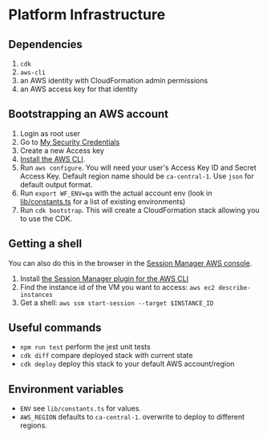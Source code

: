 # Platform Infrastructure

## Dependencies

1. `cdk`
2. `aws-cli`
4. an AWS identity with CloudFormation admin permissions
5. an AWS access key for that identity

## Bootstrapping an AWS account

1. Login as root user
1. Go to [My Security Credentials](https://console.aws.amazon.com/iam/home#/security_credentials)
1. Create a new Access key
1. [Install the AWS CLI](https://docs.aws.amazon.com/cli/latest/userguide/install-cliv2.html).
1. Run `aws configure`. You will need your user's Access Key ID and Secret Access Key. Default region name should be `ca-central-1`. Use `json` for default output format.
1. Run `export WF_ENV=qa` with the actual account env (look in [lib/constants.ts](lib/constants.ts) for a list of existing environments)
1. Run `cdk bootstrap`. This will create a CloudFormation stack allowing you to use the CDK.

## Getting a shell

You can also do this in the browser in the [Session Manager AWS console](https://ca-central-1.console.aws.amazon.com/systems-manager/session-manager/start-session?region=ca-central-1).

1. Install [the Session Manager plugin for the AWS CLI](https://docs.aws.amazon.com/systems-manager/latest/userguide/session-manager-working-with-install-plugin.html)
1. Find the instance id of the VM you want to access: `aws ec2 describe-instances`
1. Get a shell: `aws ssm start-session --target $INSTANCE_ID`

## Useful commands

 * `npm run test`    perform the jest unit tests
 * `cdk diff`        compare deployed stack with current state
 * `cdk deploy`      deploy this stack to your default AWS account/region

## Environment variables

 * `ENV`              see `lib/constants.ts` for values.
 * `AWS_REGION`       defaults to `ca-central-1`. overwrite to deploy to different regions.
